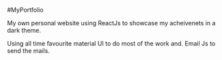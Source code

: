 #MyPortfolio


My own personal website using ReactJs to showcase my acheivenets in a dark theme.

Using all time favourite material UI to do most of the work and.
Email Js to send the mails.

